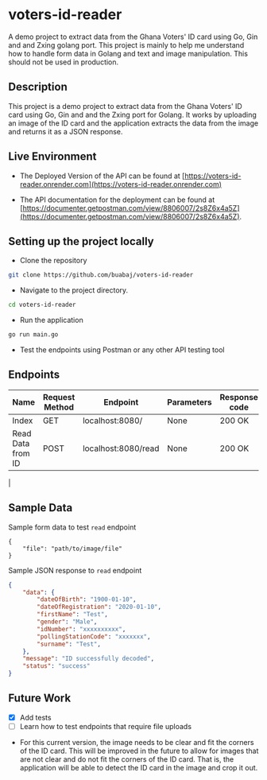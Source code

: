 # voters-id-reader

A demo project to extract data from the Ghana Voters' ID card using Go, Gin and and Zxing golang port. This project is mainly to help me understand how to handle form data in Golang and text and image manipulation. This should not be used in production.

## Description

This project is a demo project to extract data from the Ghana Voters' ID card using Go, Gin and and the Zxing port for Golang. It works by uploading an image of the ID card and the application extracts the data from the image and returns it as a JSON response.

## Live Environment

- The Deployed Version of the API can be found at [https://voters-id-reader.onrender.com](https://voters-id-reader.onrender.com)

- The API documentation for the deployment can be found at [https://documenter.getpostman.com/view/8806007/2s8Z6x4a5Z](https://documenter.getpostman.com/view/8806007/2s8Z6x4a5Z).

## Setting up the project locally

- Clone the repository

```bash
git clone https://github.com/buabaj/voters-id-reader
```

- Navigate to the project directory.

```bash
cd voters-id-reader
```

- Run the application

```bash
go run main.go
```

- Test the endpoints using Postman or any other API testing tool

## Endpoints

| Name | Request Method | Endpoint | Parameters | Response code |
| --- | --- | --- | --- | --- |
| Index | GET | localhost:8080/ | None | 200 OK |
| Read Data from ID | POST | localhost:8080/read | None | 200 OK |
|

## Sample Data

Sample form data to test `read` endpoint

```form-data
{
    "file": "path/to/image/file"
}
```


Sample JSON response to `read` endpoint

```json
{
    "data": {
        "dateOfBirth": "1900-01-10",
        "dateOfRegistration": "2020-01-10",
        "firstName": "Test",
        "gender": "Male",
        "idNumber": "xxxxxxxxxx",
        "pollingStationCode": "xxxxxxx",
        "surname": "Test",
    },
    "message": "ID successfully decoded",
    "status": "success"
}
```

## Future Work

- [x] Add tests
- [ ] Learn how to test endpoints that require file uploads
- For this current version, the image needs to be clear and fit the corners of the ID card. This will be improved in the future to allow for images that are not clear and do not fit the corners of the ID card. That is, the application will be able to detect the ID card in the image and crop it out.
